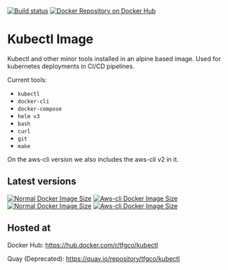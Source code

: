 [![Build status](https://github.com/topfreegames/kubectl-docker-image/workflows/Publish%20new%20Docker%20image/badge.svg
)](https://github.com/topfreegames/kubectl-docker-image/actions)
[![Docker Repository on Docker Hub](https://img.shields.io/badge/Docker%20Hub-ready-%23099cec)](https://hub.docker.com/r/tfgco/kubectl)

# Kubectl Image

Kubectl and other minor tools installed in an alpine based image. Used for kubernetes deployments in CI/CD pipelines.

Current tools:

- `kubectl`
- `docker-cli`
- `docker-compose`
- `helm v3`
- `bash`
- `curl`
- `git`
- `make`

On the aws-cli version we also includes the aws-cli v2 in it.

## Latest versions

[![Normal Docker Image Size](https://img.shields.io/docker/v/tfgco/kubectl/latest?label=normal%20version&color=blue)](https://hub.docker.com/r/tfgco/kubectl)
[![Aws-cli Docker Image Size](https://img.shields.io/docker/v/tfgco/kubectl/aws-cli?label=aws-cli%20version&color=yellow)](https://hub.docker.com/r/tfgco/kubectl)
[![Normal Docker Image Size](https://img.shields.io/docker/image-size/tfgco/kubectl/latest?label=normal%20image%20size&color=lightgray)](https://hub.docker.com/r/tfgco/kubectl)
[![Aws-cli Docker Image Size](https://img.shields.io/docker/image-size/tfgco/kubectl/aws-cli?label=aws-cli%20image%20size&color=lightgray)](https://hub.docker.com/r/tfgco/kubectl)

## Hosted at

Docker Hub: https://hub.docker.com/r/tfgco/kubectl

Quay (Deprecated): https://quay.io/repository/tfgco/kubectl